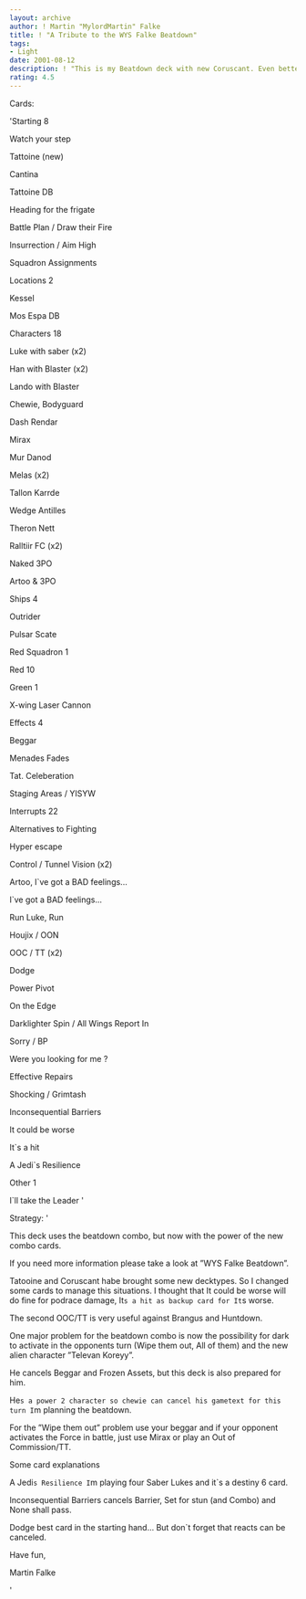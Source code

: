 ```yaml
---
layout: archive
author: ! Martin "MylordMartin" Falke
title: ! "A Tribute to the WYS Falke Beatdown"
tags:
- Light
date: 2001-08-12
description: ! "This is my Beatdown deck with new Coruscant. Even better than Bastain`s."
rating: 4.5
---
```

Cards: 

'Starting 8

Watch your step


Tattoine (new)

Cantina

Tattoine DB

Heading for the frigate

Battle Plan / Draw their Fire

Insurrection / Aim High

Squadron Assignments


Locations 2

Kessel

Mos Espa DB


Characters 18

Luke with saber (x2)

Han with Blaster (x2)

Lando with Blaster

Chewie, Bodyguard

Dash Rendar

Mirax

Mur Danod

Melas (x2)

Tallon Karrde

Wedge Antilles

Theron Nett

Ralltiir FC (x2)

Naked 3PO

Artoo & 3PO


Ships 4

Outrider

Pulsar Scate

Red Squadron 1

Red 10


Green 1

X-wing Laser Cannon


Effects 4

Beggar

Menades Fades

Tat. Celeberation

Staging Areas / YISYW


Interrupts 22

Alternatives to Fighting

Hyper escape

Control / Tunnel Vision (x2)

Artoo, I`ve got a BAD feelings...

I`ve got a BAD feelings...

Run Luke, Run

Houjix / OON

OOC / TT (x2)

Dodge

Power Pivot

On the Edge

Darklighter Spin / All Wings Report In

Sorry / BP

Were you looking for me ?

Effective Repairs

Shocking / Grimtash

Inconsequential Barriers

It could be worse

It`s a hit

A Jedi`s Resilience


Other 1

I`ll take the Leader '

Strategy: '

This deck uses the beatdown combo, but now with the power of the new combo cards.


If you need more information please take a look at ”WYS Falke Beatdown”.


Tatooine and Coruscant habe brought some new decktypes. So I changed some cards to manage this situations. I thought that It could be worse will do fine for podrace damage, It`s a hit as backup card for It`s worse.

The second OOC/TT is very useful against Brangus and Huntdown.


One major problem for the beatdown combo is now the possibility for dark to activate in the opponents turn (Wipe them out, All of them) and the new alien character ”Televan Koreyy”.

He cancels Beggar and Frozen Assets, but this deck is also prepared for him.

He`s a power 2 character so chewie can cancel his gametext for this turn I`m planning the beatdown.

For the ”Wipe them out” problem use your beggar and if your opponent activates the Force in battle, just use Mirax or play an Out of Commission/TT.


Some card explanations

A Jedi`s Resilience I`m playing four Saber Lukes and it`s a destiny 6 card.


Inconsequential Barriers cancels Barrier, Set for stun (and Combo) and None shall pass.


Dodge best card in the starting hand... But don`t forget that reacts can be canceled.



Have fun,


Martin Falke

'